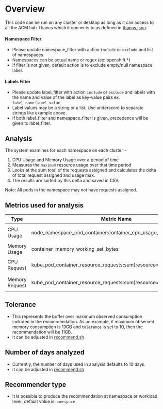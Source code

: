 # Overview
This code can be run on any cluster or desktop as long as it can access to all the ACM hub Thanos which it connects to as defined in [thanos.json](../input/thanos.json).

#### Namespace Filter
* Please update namespace_filter with action `include` or `exclude` and list of namespaces.
* Namespaces can be actual name or regex (ex: openshift.*)
* If filter is not given, default action is to exclude empty/null namespace label. 

#### Labels Filter
* Please update label_filter with action `include` or `exclude` and labels with the name and value of the label as key-value pairs ex. `label_name:label_value`
* Label values may be a string or a list. Use underscore to separate strings like example above.
* If both label_filter and namespace_filter is given, precedence will be given to label_filter. 

## Analysis
The system examines for each namespace on each cluster -
1. CPU Usage and Memory Usage over a period of time
1. Measures the `maximum` resource usage over that time period
1. Looks at the sum total of the requests assigned and calculates the delta of total request assigned and usage max.
1. The results are sorted by this delta and saved in CSV.

Note: All pods in the namespace may not have requests assigned.


## Metrics used for analysis
|Type|Metric Name|Remarks|
|---|---|---|
|CPU Usage|node_namespace_pod_container:container_cpu_usage_seconds_total:sum|This is same as `node_namespace_pod_container:container_cpu_usage_seconds_total:sum_irate` . ACM has renamed this metrics to ensure backward compatibility.|
|Memory Usage|container_memory_working_set_bytes||
|CPU Request|kube_pod_container_resource_requests:sum{resource="cpu"}| This is ACM recording rule: `sum(kube_pod_container_resource_requests{container!=""}) by (resource, namespace)`|
|Memory Request|kube_pod_container_resource_requests:sum{resource="memory"}| This is ACM recording rule: `sum(kube_pod_container_resource_requests{container!=""}) by (resource, namespace)`|

## Tolerance
- This represents the buffer over maximum observed consumption included in the recommendation. As an example, if maximum observed memory consumption is 10GB and `tolerance` is set to 10, then the recommendation will be 11GB.
- It can be adjusted in [recommend.sh](../recommend.sh)

## Number of days analyzed
- Currently, the number of days used in analysis defaults to 10 days.
- It can be adjusted in [recommend.sh](../recommend.sh)

## Recommender type
- It is possible to produce the recommendation at namespace or workload level, default value is `namespace`

